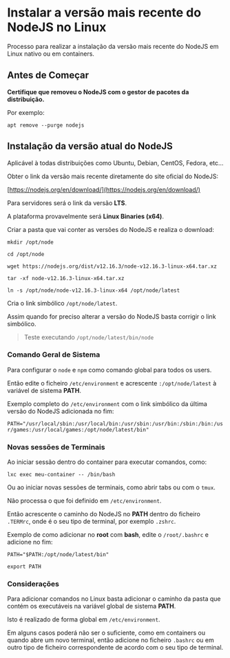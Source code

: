 

# Instalar a versão mais recente do NodeJS no Linux

Processo para realizar a instalação da versão mais recente do NodeJS em Linux nativo ou em containers.

## Antes de Começar

**Certifique que removeu o NodeJS com o gestor de pacotes da distribuição.**

Por exemplo:

`apt remove --purge nodejs`

## Instalação da versão atual do NodeJS

Aplicável à todas distribuições como Ubuntu, Debian, CentOS, Fedora, etc...

Obter o link da versão mais recente diretamente do site oficial do NodeJS:

[https://nodejs.org/en/download/](https://nodejs.org/en/download/)

Para servidores será o link da versão **LTS**.

A plataforma provavelmente será **Linux Binaries (x64)**.

Criar a pasta que vai conter as versões do NodeJS e realiza o download:

```
mkdir /opt/node

cd /opt/node

wget https://nodejs.org/dist/v12.16.3/node-v12.16.3-linux-x64.tar.xz

tar -xf node-v12.16.3-linux-x64.tar.xz

ln -s /opt/node/node-v12.16.3-linux-x64 /opt/node/latest
```

Cria o link simbólico `/opt/node/latest`.

Assim quando for preciso alterar a versão do NodeJS basta corrigir o link simbólico.

> Teste executando `/opt/node/latest/bin/node`

### Comando Geral de Sistema

Para configurar o `node` e `npm` como comando global para todos os users.

Então edite o ficheiro `/etc/environment` e acrescente `:/opt/node/latest` à variável de sistema **PATH**.

Exemplo completo do `/etc/environment` com o link simbólico da última versão do NodeJS adicionada no fim:

`PATH="/usr/local/sbin:/usr/local/bin:/usr/sbin:/usr/bin:/sbin:/bin:/usr/games:/usr/local/games:/opt/node/latest/bin"`

### Novas sessões de Terminais

Ao iniciar sessão dentro do container para executar comandos, como:

`lxc exec meu-container -- /bin/bash`

Ou ao iniciar novas sessões de terminais, como abrir tabs ou com o `tmux`.

Não processa o que foi definido em `/etc/environment`.

Então acrescente o caminho do NodeJS no **PATH** dentro do ficheiro `.TERMrc`, onde é o seu tipo de terminal, por exemplo `.zshrc`.

Exemplo de como adicionar no **root** com **bash**, edite o `/root/.bashrc` e adicione no fim:

```
PATH="$PATH:/opt/node/latest/bin"

export PATH
```

### Considerações

Para adicionar comandos no Linux basta adicionar o caminho da pasta que contém os executáveis na variável global de sistema **PATH**.

Isto é realizado de forma global em `/etc/environment`.

Em alguns casos poderá não ser o suficiente, como em containers ou quando abre um novo terminal, então adicione no ficheiro `.bashrc` ou em outro tipo de ficheiro correspondente de acordo com o seu tipo de terminal.



